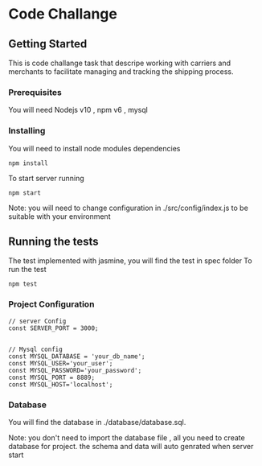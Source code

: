 # Code Challange


## Getting Started

This is code challange task that descripe working with carriers and merchants to facilitate managing and tracking the shipping process.

### Prerequisites

You will need Nodejs v10 , npm v6 , mysql


### Installing

You will need to install node modules dependencies

```
npm install 
```
To start server running

```
npm start
```

Note: you will need to change configuration in ./src/config/index.js to be suitable with your environment 

## Running the tests

The test implemented with jasmine, you will find the test in spec folder
To run the test 

```
npm test
```


### Project Configuration

```
// server Config
const SERVER_PORT = 3000;


// Mysql config
const MYSQL_DATABASE = 'your_db_name';
const MYSQL_USER='your_user';
const MYSQL_PASSWORD='your_password';
const MYSQL_PORT = 8889;
const MYSQL_HOST='localhost';

```
### Database 
You will find the database in  ./database/database.sql.

Note: you don't need to import the database file , all you need to create database for project.
the schema and data will auto genrated when server start

